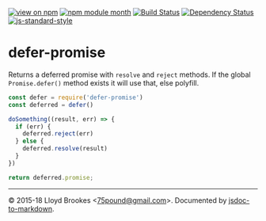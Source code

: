 [![view on npm](http://img.shields.io/npm/v/defer-promise.svg)](https://www.npmjs.org/package/defer-promise)
[![npm module month](http://img.shields.io/npm/dt/defer-promise.svg)](https://www.npmjs.org/package/defer-promise)
[![Build Status](https://travis-ci.org/75lb/defer-promise.svg?branch=master)](https://travis-ci.org/75lb/defer-promise)
[![Dependency Status](https://david-dm.org/75lb/defer-promise.svg)](https://david-dm.org/75lb/defer-promise)
[![js-standard-style](https://img.shields.io/badge/code%20style-standard-brightgreen.svg)](https://github.com/feross/standard)

# defer-promise

Returns a deferred promise with `resolve` and `reject` methods. If the global `Promise.defer()` method exists it will use that, else polyfill.

```js
const defer = require('defer-promise')
const deferred = defer()

doSomething((result, err) => {
  if (err) {
    deferred.reject(err)
  } else {
    deferred.resolve(result)
  }
})

return deferred.promise;
```

* * *

&copy; 2015-18 Lloyd Brookes \<75pound@gmail.com\>. Documented by [jsdoc-to-markdown](https://github.com/jsdoc2md/jsdoc-to-markdown).
